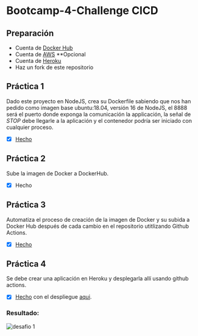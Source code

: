 # Bootcamp-4-Challenge CICD

## Preparación

* Cuenta de [Docker Hub](https://hub.docker.com/)
* Cuenta de [AWS](http://aws.amazon.com/) **Opcional
* Cuenta de [Heroku](https://dashboard.heroku.com/login) 
* Haz un fork de este repositorio

## Práctica 1

Dado este proyecto en NodeJS, crea su Dockerfile sabiendo que nos han pedido como imagen base ubuntu:18.04, versión 16 de NodeJS, el 8888 será el puerto donde exponga la comunicación la applicación, la señal de *STOP* debe llegarle a la aplicación y el contenedor podría ser iniciado con cualquier proceso.

- [x] [Hecho](Dockerfile)

## Práctica 2

Sube la imagen de Docker a DockerHub.

- [x] Hecho
  
## Práctica 3

Automatiza el proceso de creación de la imagen de Docker y su subida a Docker Hub después de cada cambio en el repositorio utitlizando Github Actions.

- [x] [Hecho](/.github/workflows/docker.yml)

## Práctica 4

Se debe crear una aplicación en Heroku y desplegarla allí usando github actions. 

- [x] [Hecho](/.github/workflows/deploy.yml) con el despliegue [aqui](https://bootcamp-devops-challenge4.herokuapp.com/).

### Resultado:

![desafio 1](./assets/1.png)
